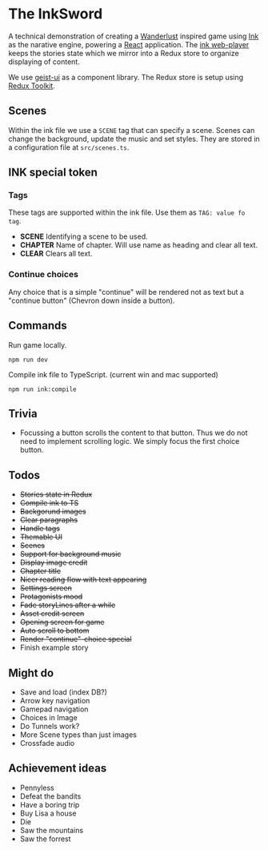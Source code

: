 # The InkSword

A technical demonstration of creating a [Wanderlust](https://differenttales.com/wanderlust/) inspired game using [Ink](https://www.inklestudios.com/ink/) as the narative engine, powering a [React](https://reactjs.org/) application. The [ink web-player](https://github.com/y-lohse/inkjs) keeps the stories state which we mirror into a Redux store to organize displaying of content.

We use [geist-ui](https://geist-ui.dev/) as a component library. The Redux store is setup using [Redux Toolkit](https://redux-toolkit.js.org/).

## Scenes

Within the ink file we use a `SCENE` tag that can specify a scene. Scenes can change the background, update the music and set styles. They are stored in a configuration file at `src/scenes.ts`.

## INK special token

### Tags

These tags are supported within the ink file. Use them as `TAG: value fo tag`.

- **SCENE** Identifying a scene to be used.
- **CHAPTER** Name of chapter. Will use name as heading and clear all text.
- **CLEAR** Clears all text.

### Continue choices

Any choice that is a simple "continue" will be rendered not as text but a "continue button" (Chevron down inside a button).

## Commands

Run game locally.

```
npm run dev
```

Compile ink file to TypeScript. (current win and mac supported)

```
npm run ink:compile
```

## Trivia

- Focussing a button scrolls the content to that button. Thus we do not need to implement scrolling logic. We simply focus the first choice button.

## Todos

- ~~Stories state in Redux~~
- ~~Compile ink to TS~~
- ~~Backgorund images~~
- ~~Clear paragraphs~~
- ~~Handle tags~~
- ~~Themable UI~~
- ~~Scenes~~
- ~~Support for background music~~
- ~~Display image credit~~
- ~~Chapter title~~
- ~~Nicer reading flow with text appearing~~
- ~~Settings screen~~
- ~~Protagonists mood~~
- ~~Fade storyLines after a while~~
- ~~Asset credit screen~~
- ~~Opening screen for game~~
- ~~Auto scroll to bottom~~
- ~~Render "continue"-choice special~~
- Finish example story


## Might do

- Save and load (index DB?)
- Arrow key navigation
- Gamepad navigation
- Choices in Image
- Do Tunnels work?
- More Scene types than just images
- Crossfade audio

## Achievement ideas

- Pennyless
- Defeat the bandits
- Have a boring trip
- Buy Lisa a house
- Die
- Saw the mountains
- Saw the forrest